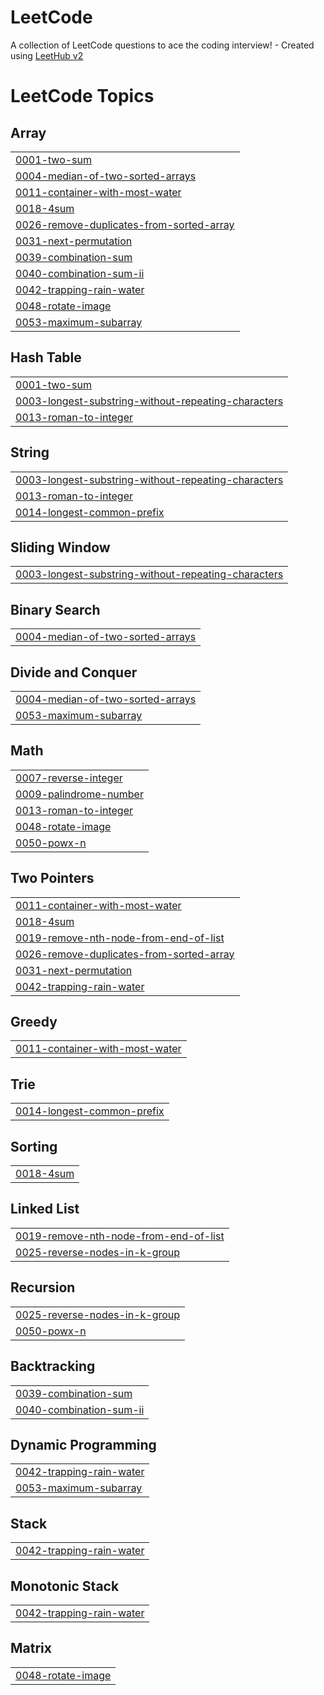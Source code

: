 # LeetCode
A collection of LeetCode questions to ace the coding interview! - Created using [LeetHub v2](https://github.com/arunbhardwaj/LeetHub-2.0)

<!---LeetCode Topics Start-->
# LeetCode Topics
## Array
|  |
| ------- |
| [0001-two-sum](https://github.com/Manish3Air/LeetCode/tree/master/0001-two-sum) |
| [0004-median-of-two-sorted-arrays](https://github.com/Manish3Air/LeetCode/tree/master/0004-median-of-two-sorted-arrays) |
| [0011-container-with-most-water](https://github.com/Manish3Air/LeetCode/tree/master/0011-container-with-most-water) |
| [0018-4sum](https://github.com/Manish3Air/LeetCode/tree/master/0018-4sum) |
| [0026-remove-duplicates-from-sorted-array](https://github.com/Manish3Air/LeetCode/tree/master/0026-remove-duplicates-from-sorted-array) |
| [0031-next-permutation](https://github.com/Manish3Air/LeetCode/tree/master/0031-next-permutation) |
| [0039-combination-sum](https://github.com/Manish3Air/LeetCode/tree/master/0039-combination-sum) |
| [0040-combination-sum-ii](https://github.com/Manish3Air/LeetCode/tree/master/0040-combination-sum-ii) |
| [0042-trapping-rain-water](https://github.com/Manish3Air/LeetCode/tree/master/0042-trapping-rain-water) |
| [0048-rotate-image](https://github.com/Manish3Air/LeetCode/tree/master/0048-rotate-image) |
| [0053-maximum-subarray](https://github.com/Manish3Air/LeetCode/tree/master/0053-maximum-subarray) |
## Hash Table
|  |
| ------- |
| [0001-two-sum](https://github.com/Manish3Air/LeetCode/tree/master/0001-two-sum) |
| [0003-longest-substring-without-repeating-characters](https://github.com/Manish3Air/LeetCode/tree/master/0003-longest-substring-without-repeating-characters) |
| [0013-roman-to-integer](https://github.com/Manish3Air/LeetCode/tree/master/0013-roman-to-integer) |
## String
|  |
| ------- |
| [0003-longest-substring-without-repeating-characters](https://github.com/Manish3Air/LeetCode/tree/master/0003-longest-substring-without-repeating-characters) |
| [0013-roman-to-integer](https://github.com/Manish3Air/LeetCode/tree/master/0013-roman-to-integer) |
| [0014-longest-common-prefix](https://github.com/Manish3Air/LeetCode/tree/master/0014-longest-common-prefix) |
## Sliding Window
|  |
| ------- |
| [0003-longest-substring-without-repeating-characters](https://github.com/Manish3Air/LeetCode/tree/master/0003-longest-substring-without-repeating-characters) |
## Binary Search
|  |
| ------- |
| [0004-median-of-two-sorted-arrays](https://github.com/Manish3Air/LeetCode/tree/master/0004-median-of-two-sorted-arrays) |
## Divide and Conquer
|  |
| ------- |
| [0004-median-of-two-sorted-arrays](https://github.com/Manish3Air/LeetCode/tree/master/0004-median-of-two-sorted-arrays) |
| [0053-maximum-subarray](https://github.com/Manish3Air/LeetCode/tree/master/0053-maximum-subarray) |
## Math
|  |
| ------- |
| [0007-reverse-integer](https://github.com/Manish3Air/LeetCode/tree/master/0007-reverse-integer) |
| [0009-palindrome-number](https://github.com/Manish3Air/LeetCode/tree/master/0009-palindrome-number) |
| [0013-roman-to-integer](https://github.com/Manish3Air/LeetCode/tree/master/0013-roman-to-integer) |
| [0048-rotate-image](https://github.com/Manish3Air/LeetCode/tree/master/0048-rotate-image) |
| [0050-powx-n](https://github.com/Manish3Air/LeetCode/tree/master/0050-powx-n) |
## Two Pointers
|  |
| ------- |
| [0011-container-with-most-water](https://github.com/Manish3Air/LeetCode/tree/master/0011-container-with-most-water) |
| [0018-4sum](https://github.com/Manish3Air/LeetCode/tree/master/0018-4sum) |
| [0019-remove-nth-node-from-end-of-list](https://github.com/Manish3Air/LeetCode/tree/master/0019-remove-nth-node-from-end-of-list) |
| [0026-remove-duplicates-from-sorted-array](https://github.com/Manish3Air/LeetCode/tree/master/0026-remove-duplicates-from-sorted-array) |
| [0031-next-permutation](https://github.com/Manish3Air/LeetCode/tree/master/0031-next-permutation) |
| [0042-trapping-rain-water](https://github.com/Manish3Air/LeetCode/tree/master/0042-trapping-rain-water) |
## Greedy
|  |
| ------- |
| [0011-container-with-most-water](https://github.com/Manish3Air/LeetCode/tree/master/0011-container-with-most-water) |
## Trie
|  |
| ------- |
| [0014-longest-common-prefix](https://github.com/Manish3Air/LeetCode/tree/master/0014-longest-common-prefix) |
## Sorting
|  |
| ------- |
| [0018-4sum](https://github.com/Manish3Air/LeetCode/tree/master/0018-4sum) |
## Linked List
|  |
| ------- |
| [0019-remove-nth-node-from-end-of-list](https://github.com/Manish3Air/LeetCode/tree/master/0019-remove-nth-node-from-end-of-list) |
| [0025-reverse-nodes-in-k-group](https://github.com/Manish3Air/LeetCode/tree/master/0025-reverse-nodes-in-k-group) |
## Recursion
|  |
| ------- |
| [0025-reverse-nodes-in-k-group](https://github.com/Manish3Air/LeetCode/tree/master/0025-reverse-nodes-in-k-group) |
| [0050-powx-n](https://github.com/Manish3Air/LeetCode/tree/master/0050-powx-n) |
## Backtracking
|  |
| ------- |
| [0039-combination-sum](https://github.com/Manish3Air/LeetCode/tree/master/0039-combination-sum) |
| [0040-combination-sum-ii](https://github.com/Manish3Air/LeetCode/tree/master/0040-combination-sum-ii) |
## Dynamic Programming
|  |
| ------- |
| [0042-trapping-rain-water](https://github.com/Manish3Air/LeetCode/tree/master/0042-trapping-rain-water) |
| [0053-maximum-subarray](https://github.com/Manish3Air/LeetCode/tree/master/0053-maximum-subarray) |
## Stack
|  |
| ------- |
| [0042-trapping-rain-water](https://github.com/Manish3Air/LeetCode/tree/master/0042-trapping-rain-water) |
## Monotonic Stack
|  |
| ------- |
| [0042-trapping-rain-water](https://github.com/Manish3Air/LeetCode/tree/master/0042-trapping-rain-water) |
## Matrix
|  |
| ------- |
| [0048-rotate-image](https://github.com/Manish3Air/LeetCode/tree/master/0048-rotate-image) |
<!---LeetCode Topics End-->